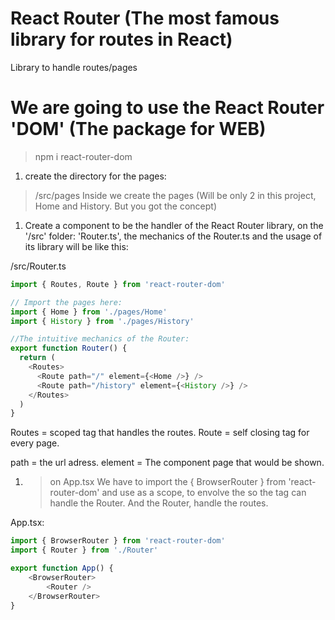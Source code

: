 # React Router (The most famous library for routes in React)
Library to handle routes/pages

# We are going to use the React Router 'DOM' (The package for WEB)
> npm i react-router-dom

1. create the directory for the pages:
> /src/pages
Inside we create the pages (Will be only 2 in this project, Home and History. But you got the concept)

1. Create a component to be the handler of the React Router library, on the '/src' folder:
'Router.ts', the mechanics of the Router.ts and the usage of its library will be like this:

/src/Router.ts
```ts
import { Routes, Route } from 'react-router-dom'

// Import the pages here:
import { Home } from './pages/Home'
import { History } from './pages/History'

//The intuitive mechanics of the Router:
export function Router() {
  return (
    <Routes>
      <Route path="/" element={<Home />} />
      <Route path="/history" element={<History />} />
    </Routes>
  )
}
```
Routes = scoped tag that handles the routes.
Route = self closing tag for every page.

path = the url adress.
element = The component page that would be shown.

1. > on App.tsx
We have to import the { BrowserRouter } from 'react-router-dom' and use as a scope, to envolve the <Router/> so the tag <BrowserRouter> can handle the Router. And the Router, handle the routes.

App.tsx:
```ts
import { BrowserRouter } from 'react-router-dom'
import { Router } from './Router'

export function App() {
    <BrowserRouter>
        <Router />
    </BrowserRouter>
}
```